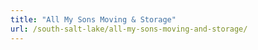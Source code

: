 ```yaml
---
title: "All My Sons Moving & Storage"
url: /south-salt-lake/all-my-sons-moving-and-storage/
---
```

